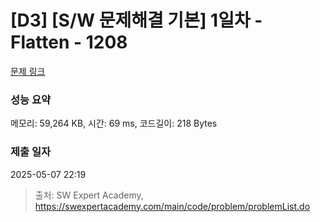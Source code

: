 # [D3] [S/W 문제해결 기본] 1일차 - Flatten - 1208 

[문제 링크](https://swexpertacademy.com/main/code/problem/problemDetail.do?contestProbId=AV139KOaABgCFAYh) 

### 성능 요약

메모리: 59,264 KB, 시간: 69 ms, 코드길이: 218 Bytes

### 제출 일자

2025-05-07 22:19



> 출처: SW Expert Academy, https://swexpertacademy.com/main/code/problem/problemList.do